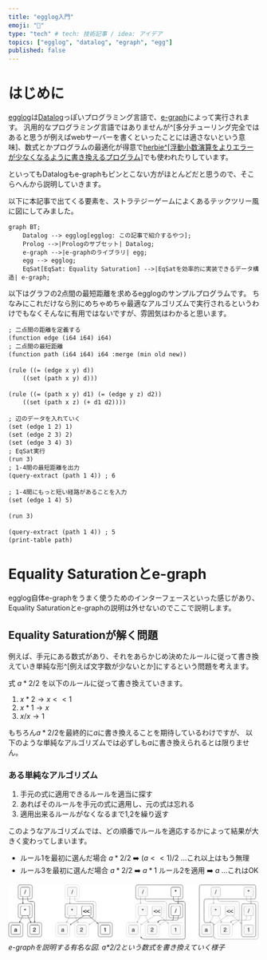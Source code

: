 ```yaml
---
title: "egglog入門"
emoji: "🥚"
type: "tech" # tech: 技術記事 / idea: アイデア
topics: ["egglog", "datalog", "egraph", "egg"]
published: false
---
```


# はじめに

[egglog](https://github.com/egraphs-good/egglog)は[Datalog](https://en.wikipedia.org/wiki/Datalog)っぽいプログラミング言語で、[e-graph](https://en.wikipedia.org/wiki/E-graph)によって実行されます。
汎用的なプログラミング言語ではありませんが^[多分チューリング完全ではあると思うが例えばwebサーバーを書くといったことには適さないという意味]、数式とかプログラムの最適化が得意で[herbie^[浮動小数演算をよりエラーが少なくなるように書き換えるプログラム]](https://github.com/herbie-fp/herbie)でも使われたりしています。

といってもDatalogもe-graphもピンとこない方がほとんどだと思うので、そこらへんから説明していきます。

以下に本記事で出てくる要素を、ストラテジーゲームによくあるテックツリー風に図にしてみました。


```mermaid
graph BT;
    Datalog --> egglog[egglog: この記事で紹介するやつ];
    Prolog -->|Prologのサブセット| Datalog;
    e-graph -->|e-graphのライブラリ| egg;
    egg --> egglog;
    EqSat[EqSat: Equality Saturation] -->|EqSatを効率的に実装できるデータ構造| e-graph;
```

以下はグラフの2点間の最短距離を求めるegglogのサンプルプログラムです。
ちなみにこれだけなら別にめちゃめちゃ最適なアルゴリズムで実行されるというわけでもなくそんなに有用ではないですが、雰囲気はわかると思います。

```egglog:path.egg
; 二点間の距離を定義する
(function edge (i64 i64) i64)
; 二点間の最短距離
(function path (i64 i64) i64 :merge (min old new))

(rule ((= (edge x y) d))
    ((set (path x y) d)))

(rule ((= (path x y) d1) (= (edge y z) d2))
    ((set (path x z) (+ d1 d2))))

; 辺のデータを入れていく
(set (edge 1 2) 1)
(set (edge 2 3) 2)
(set (edge 3 4) 3)
; EqSat実行
(run 3)
; 1-4間の最短距離を出力
(query-extract (path 1 4)) ; 6

; 1-4間にもっと短い経路があることを入力
(set (edge 1 4) 5)

(run 3)

(query-extract (path 1 4)) ; 5
(print-table path)
```

# Equality Saturationとe-graph

egglog自体e-graphをうまく使うためのインターフェースといった感じがあり、Equality Saturationとe-graphの説明は外せないのでここで説明します。

## Equality Saturationが解く問題

例えば、手元にある数式があり、それをあらかじめ決めたルールに従って書き換えていき単純な形^[例えば文字数が少ないとか]にするという問題を考えます。

式 $a*2/2$ を以下のルールに従って書き換えていきます。

1. $x * 2 \to x << 1$
2. $x * 1 \to x$
3. $x/x \to 1$

もちろん$a*2/2$を最終的に$a$に書き換えることを期待しているわけですが、
以下のような単純なアルゴリズムでは必ずしも$a$に書き換えられるとは限りません。

### ある単純なアルゴリズム

1. 手元の式に適用できるルールを適当に探す
2. あればそのルールを手元の式に適用し、元の式は忘れる
3. 適用出来るルールがなくなるまで1,2を繰り返す

このようなアルゴリズムでは、どの順番でルールを適応するかによって結果が大きく変わってしまいます。

- ルール1を最初に選んだ場合 $a*2/2$ ➡️ $(a<<1)/2$ ...これ以上はもう無理
- ルール3を最初に選んだ場合 $a*2/2$ ➡️ $a*1$ ルール2を適用 ➡️ $a$ ...これはOK

![e-graph figure](/images/e-graph.png)
*e-graphを説明する有名な図. a\*2/2という数式を書き換えていく様子*